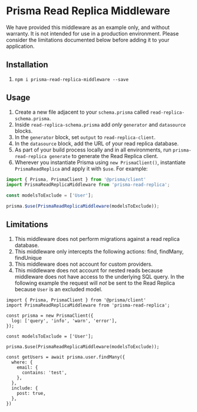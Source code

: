 # Prisma Read Replica Middleware

We have provided this middleware as an example only, and without warranty. It is not intended for use in a production environment. Please consider the limitations documented below before adding it to your application.

## Installation

1. `npm i prisma-read-replica-middleware --save`

## Usage

1. Create a new file adjacent to your `schema.prisma` called `read-replica-schema.prisma`.
2. Inside `read-replica-schema.prisma` add _only_ `generator` and `datasource` blocks.
3. In the `generator` block, set `output` to `read-replica-client`.
4. In the `datasource` block, add the URL of your read replica database.
5. As part of your build process locally and in all environments, run `prisma-read-replica generate` to generate the Read Replica client.
6. Wherever you instantiate Prisma using `new PrismaClient()`, instantiate `PrismaReadReplica` and apply it with `$use`. For example:

```ts
import { Prisma, PrismaClient } from '@prisma/client'
import PrismaReadReplicaMiddleware from 'prisma-read-replica';

const modelsToExclude = ['User'];

prisma.$use(PrismaReadReplicaMiddleware(modelsToExclude));
```

## Limitations

1. This middleware does not perform migrations against a read replica database.
2. This middleware only intercepts the following actions: find, findMany, findUnique
3. This middleware does not account for custom providers.
4. This middleware does not account for nested reads because middleware does not have access to the underlying SQL query. In the following example the request will _not_ be sent to the Read Replica because `User` is an excluded model.

```
import { Prisma, PrismaClient } from '@prisma/client'
import PrismaReadReplicaMiddleware from 'prisma-read-replica';

const prisma = new PrismaClient({
  log: ['query', 'info', 'warn', 'error'],
});

const modelsToExclude = ['User'];

prisma.$use(PrismaReadReplicaMiddleware(modelsToExclude));

const getUsers = await prisma.user.findMany({
  where: {
    email: {
      contains: 'test',
    },
  },
  include: {
    post: true,
  },
})
```
